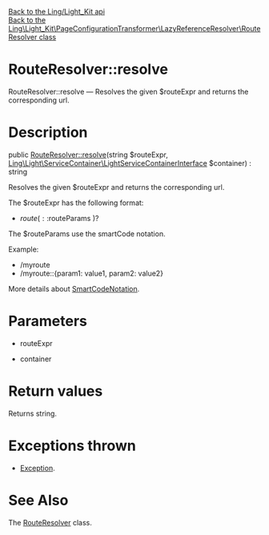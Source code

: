 [Back to the Ling/Light_Kit api](https://github.com/lingtalfi/Light_Kit/blob/master/doc/api/Ling/Light_Kit.md)<br>
[Back to the Ling\Light_Kit\PageConfigurationTransformer\LazyReferenceResolver\RouteResolver class](https://github.com/lingtalfi/Light_Kit/blob/master/doc/api/Ling/Light_Kit/PageConfigurationTransformer/LazyReferenceResolver/RouteResolver.md)


RouteResolver::resolve
================



RouteResolver::resolve — Resolves the given $routeExpr and returns the corresponding url.




Description
================


public [RouteResolver::resolve](https://github.com/lingtalfi/Light_Kit/blob/master/doc/api/Ling/Light_Kit/PageConfigurationTransformer/LazyReferenceResolver/RouteResolver/resolve.md)(string $routeExpr, [Ling\Light\ServiceContainer\LightServiceContainerInterface](https://github.com/lingtalfi/Light/blob/master/doc/api/Ling/Light/ServiceContainer/LightServiceContainerInterface.md) $container) : string




Resolves the given $routeExpr and returns the corresponding url.

The $routeExpr has the following format:

- $route (  ::$routeParams  )?

The $routeParams use the smartCode notation.


Example:

- /myroute
- /myroute::{param1: value1, param2: value2}


More details about [SmartCodeNotation](https://github.com/lingtalfi/Bat/blob/master/SmartCodeTool.md).




Parameters
================


- routeExpr

    

- container

    


Return values
================

Returns string.


Exceptions thrown
================

- [Exception](http://php.net/manual/en/class.exception.php).&nbsp;







See Also
================

The [RouteResolver](https://github.com/lingtalfi/Light_Kit/blob/master/doc/api/Ling/Light_Kit/PageConfigurationTransformer/LazyReferenceResolver/RouteResolver.md) class.



